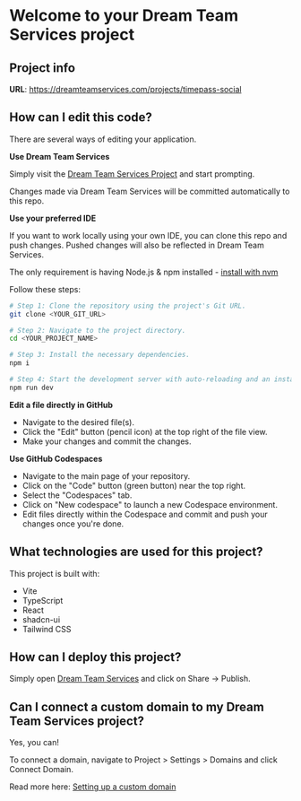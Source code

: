 # Welcome to your Dream Team Services project

## Project info

**URL**: https://dreamteamservices.com/projects/timepass-social

## How can I edit this code?

There are several ways of editing your application.

**Use Dream Team Services**

Simply visit the [Dream Team Services Project](https://dreamteamservices.com/projects/timepass-social) and start prompting.

Changes made via Dream Team Services will be committed automatically to this repo.

**Use your preferred IDE**

If you want to work locally using your own IDE, you can clone this repo and push changes. Pushed changes will also be reflected in Dream Team Services.

The only requirement is having Node.js & npm installed - [install with nvm](https://github.com/nvm-sh/nvm#installing-and-updating)

Follow these steps:

```sh
# Step 1: Clone the repository using the project's Git URL.
git clone <YOUR_GIT_URL>

# Step 2: Navigate to the project directory.
cd <YOUR_PROJECT_NAME>

# Step 3: Install the necessary dependencies.
npm i

# Step 4: Start the development server with auto-reloading and an instant preview.
npm run dev
```

**Edit a file directly in GitHub**

- Navigate to the desired file(s).
- Click the "Edit" button (pencil icon) at the top right of the file view.
- Make your changes and commit the changes.

**Use GitHub Codespaces**

- Navigate to the main page of your repository.
- Click on the "Code" button (green button) near the top right.
- Select the "Codespaces" tab.
- Click on "New codespace" to launch a new Codespace environment.
- Edit files directly within the Codespace and commit and push your changes once you're done.

## What technologies are used for this project?

This project is built with:

- Vite
- TypeScript
- React
- shadcn-ui
- Tailwind CSS

## How can I deploy this project?

Simply open [Dream Team Services](https://dreamteamservices.com/projects/timepass-social) and click on Share -> Publish.

## Can I connect a custom domain to my Dream Team Services project?

Yes, you can!

To connect a domain, navigate to Project > Settings > Domains and click Connect Domain.

Read more here: [Setting up a custom domain](https://docs.dreamteamservices.com/features/custom-domain#custom-domain)
